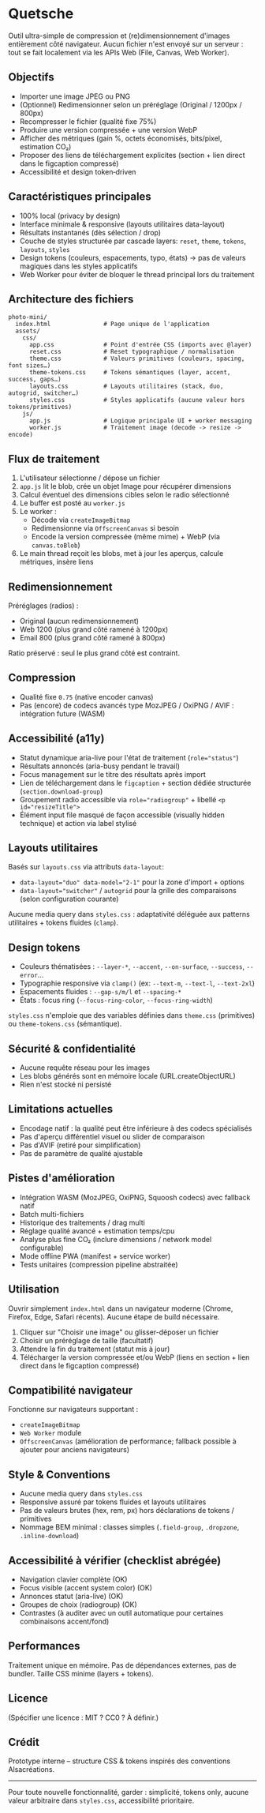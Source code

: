 # Quetsche

Outil ultra-simple de compression et (re)dimensionnement d'images entièrement côté navigateur. Aucun fichier n'est envoyé sur un serveur : tout se fait localement via les APIs Web (File, Canvas, Web Worker).

## Objectifs

- Importer une image JPEG ou PNG
- (Optionnel) Redimensionner selon un préréglage (Original / 1200px / 800px)
- Recompresser le fichier (qualité fixe 75%)
- Produire une version compressée + une version WebP
- Afficher des métriques (gain %, octets économisés, bits/pixel, estimation CO₂)
- Proposer des liens de téléchargement explicites (section + lien direct dans le figcaption compressé)
- Accessibilité et design token‑driven

## Caractéristiques principales

- 100% local (privacy by design)
- Interface minimale & responsive (layouts utilitaires data-layout)
- Résultats instantanés (dès sélection / drop)
- Couche de styles structurée par cascade layers: `reset`, `theme`, `tokens`, `layouts`, `styles`
- Design tokens (couleurs, espacements, typo, états) -> pas de valeurs magiques dans les styles applicatifs
- Web Worker pour éviter de bloquer le thread principal lors du traitement

## Architecture des fichiers

```text
photo-mini/
  index.html               # Page unique de l'application
  assets/
    css/
      app.css              # Point d'entrée CSS (imports avec @layer)
      reset.css            # Reset typographique / normalisation
      theme.css            # Valeurs primitives (couleurs, spacing, font sizes…)
      theme-tokens.css     # Tokens sémantiques (layer, accent, success, gaps…)
      layouts.css          # Layouts utilitaires (stack, duo, autogrid, switcher…)
      styles.css           # Styles applicatifs (aucune valeur hors tokens/primitives)
    js/
      app.js               # Logique principale UI + worker messaging
      worker.js            # Traitement image (decode -> resize -> encode)
```

## Flux de traitement

1. L'utilisateur sélectionne / dépose un fichier
2. `app.js` lit le blob, crée un objet Image pour récupérer dimensions
3. Calcul éventuel des dimensions cibles selon le radio sélectionné
4. Le buffer est posté au `worker.js`
5. Le worker :
   - Décode via `createImageBitmap`
   - Redimensionne via `OffscreenCanvas` si besoin
   - Encode la version compressée (même mime) + WebP (via `canvas.toBlob`)
6. Le main thread reçoit les blobs, met à jour les aperçus, calcule métriques, insère liens

## Redimensionnement

Préréglages (radios) :

- Original (aucun redimensionnement)
- Web 1200 (plus grand côté ramené à 1200px)
- Email 800 (plus grand côté ramené à 800px)

Ratio préservé : seul le plus grand côté est contraint.

## Compression

- Qualité fixe `0.75` (native encoder canvas)
- Pas (encore) de codecs avancés type MozJPEG / OxiPNG / AVIF : intégration future (WASM)

## Accessibilité (a11y)

- Statut dynamique aria-live pour l'état de traitement (`role="status"`)
- Résultats annoncés (aria-busy pendant le travail)
- Focus management sur le titre des résultats après import
- Lien de téléchargement dans le `figcaption` + section dédiée structurée (`section.download-group`)
- Groupement radio accessible via `role="radiogroup"` + libellé `<p id="resizeTitle">`
- Élément input file masqué de façon accessible (visually hidden technique) et action via label stylisé

## Layouts utilitaires

Basés sur `layouts.css` via attributs `data-layout`:

- `data-layout="duo" data-model="2-1"` pour la zone d'import + options
- `data-layout="switcher"` / `autogrid` pour la grille des comparaisons (selon configuration courante)

Aucune media query dans `styles.css` : adaptativité déléguée aux patterns utilitaires + tokens fluides (`clamp`).

## Design tokens

- Couleurs thématisées : `--layer-*`, `--accent`, `--on-surface`, `--success`, `--error`…
- Typographie responsive via `clamp()` (ex: `--text-m`, `--text-l`, `--text-2xl`)
- Espacements fluides : `--gap-s/m/l` et `--spacing-*`
- États : focus ring (`--focus-ring-color`, `--focus-ring-width`)

`styles.css` n'emploie que des variables définies dans `theme.css` (primitives) ou `theme-tokens.css` (sémantique).

## Sécurité & confidentialité

- Aucune requête réseau pour les images
- Les blobs générés sont en mémoire locale (URL.createObjectURL)
- Rien n'est stocké ni persisté

## Limitations actuelles

- Encodage natif : la qualité peut être inférieure à des codecs spécialisés
- Pas d'aperçu différentiel visuel ou slider de comparaison
- Pas d'AVIF (retiré pour simplification)
- Pas de paramètre de qualité ajustable

## Pistes d'amélioration

- Intégration WASM (MozJPEG, OxiPNG, Squoosh codecs) avec fallback natif
- Batch multi-fichiers
- Historique des traitements / drag multi
- Réglage qualité avancé + estimation temps/cpu
- Analyse plus fine CO₂ (inclure dimensions / network model configurable)
- Mode offline PWA (manifest + service worker)
- Tests unitaires (compression pipeline abstraitée)

## Utilisation

Ouvrir simplement `index.html` dans un navigateur moderne (Chrome, Firefox, Edge, Safari récents). Aucune étape de build nécessaire.

1. Cliquer sur "Choisir une image" ou glisser-déposer un fichier
2. Choisir un préréglage de taille (facultatif)
3. Attendre la fin du traitement (statut mis à jour)
4. Télécharger la version compressée et/ou WebP (liens en section + lien direct dans le figcaption compressé)

## Compatibilité navigateur

Fonctionne sur navigateurs supportant :

- `createImageBitmap`
- `Web Worker` module
- `OffscreenCanvas` (amélioration de performance; fallback possible à ajouter pour anciens navigateurs)

## Style & Conventions

- Aucune media query dans `styles.css`
- Responsive assuré par tokens fluides et layouts utilitaires
- Pas de valeurs brutes (hex, rem, px) hors déclarations de tokens / primitives
- Nommage BEM minimal : classes simples (`.field-group`, `.dropzone`, `.inline-download`)

## Accessibilité à vérifier (checklist abrégée)

- Navigation clavier complète (OK)
- Focus visible (accent system color) (OK)
- Annonces statut (aria-live) (OK)
- Groupes de choix (radiogroup) (OK)
- Contrastes (à auditer avec un outil automatique pour certaines combinaisons accent/fond)

## Performances

Traitement unique en mémoire. Pas de dépendances externes, pas de bundler. Taille CSS minime (layers + tokens).

## Licence

(Spécifier une licence : MIT ? CC0 ? À définir.)

## Crédit

Prototype interne – structure CSS & tokens inspirés des conventions Alsacréations.

---

Pour toute nouvelle fonctionnalité, garder : simplicité, tokens only, aucune valeur arbitraire dans `styles.css`, accessibilité prioritaire.
